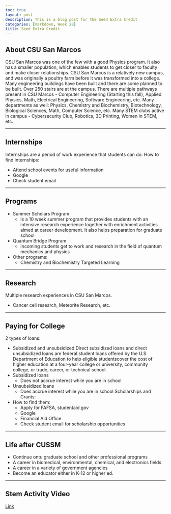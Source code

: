 ```yaml
---
toc: true
layout: post
description: This is a blog post for the Seed Extra Credit
categories: [markdown, Week 28]
title: Seed Extra Credit
---
```


## About CSU San Marcos
CSU San Marcos was one of the few with a good Physics program. It also has a smaller population, which enables students to get closer to faculty and make closer relationships. CSU San Marcos is a relatively new campus, and was originally a poultry farm before it was transformed into a college. Many engineering buildings have been built and there are some planned to be built. Over 250 stairs are at the campus. There are multiple pathways present in CSU Marcos - Computer Engineering (Starting this fall), Applied Physics, Math, Electrical Engineering, Software Engineering, etc. Many departments as well: Physics, Chemistry and Biochemistry, Biotechnology, Biological Sciences, Math, Computer Science, etc. Many STEM clubs active in campus - Cybersecurity Club, Robotics, 3D Printing, Women in STEM, etc.

---

## Internships
Internships are a period of work experience that students can do. 
How to find internships:
- Attend school events for useful information
- Google
- Check student email

---

## Programs
- Summer Scholars Program
    - Is a 10 week summer program that provides students with an intensive research experience together with enrichment activities aimed at career development. It also helps preparation for graduate school
- Quantum Bridge Program
    - Incoming students get to work and research in the field of quantum mechanics and physics
- Other programs:
    - Chemistry and Biochemistry Targeted Learning

---

## Research
Multiple research experiences in CSU San Marcos.
- Cancer cell research, Meteorite Research, etc.

---

## Paying for College
2 types of loans:
- Subsidized and unsubsidized
Direct subsidized loans and direct unsubsidized loans are federal student loans offered by the U.S. Department of Education to help eligible studentscover the cost of higher education at a four-year college or university, community college, or trade, career, or technical school.
- Subsidized loans
    - Does not accrue interest while you are in school
- Unsubsidized loans
    - Does accrue interest while you are in school
Scholarships and Grants:
- How to find them:
    - Apply for FAFSA, studentaid.gov
    - Google
    - Financial Aid Office
    - Check student email for scholarship opportunities

---

## Life after CUSSM
- Continue ontu graduate school and other professional programs
- A career in biomedical, environmental, chemical, and electronics fields
- A career in a variety of government agencies
- Become an educator either in K-12 or higher ed.

---

## Stem Activity Video
[Link](https://www.wevideo.com/view/3013365954)